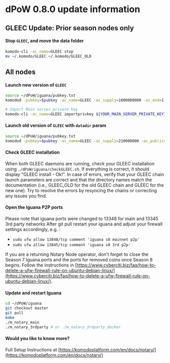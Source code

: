 # dPoW 0.8.0 update information


## GLEEC Update: Prior season nodes only
#### Stop `GLEEC`, and move the data folder 

```bash
komodo-cli -ac_name=GLEEC stop
mv ~/.komodo/GLEEC ~/.komodo/GLEEC_OLD
```
## All nodes
#### Launch new version of `GLEEC`

```bash
source ~/dPoW/iguana/pubkey.txt
komodod -pubkey=$pubkey -ac_name=GLEEC -ac_supply=1000000000 -ac_end=1 -ac_public=1 -ac_staked=50 -addnode=65.21.52.182 -addnode=135.181.80.132 &

# Import Main server private key
komodo-cli -ac_name=GLEEC importprivkey ${YOUR_MAIN_SERVER_PRIVATE_KEY}
```

#### Launch old version of `GLEEC` with `datadir` param

```bash
source ~/dPoW/iguana/pubkey.txt
komodod -pubkey=$pubkey -ac_name=GLEEC -ac_supply=210000000 -ac_public=1 -ac_staked=100 -addnode=95.217.161.126 -addnode=209.222.101.247 -addnode=103.195.100.32 -datadir=${HOME}/.komodo/GLEEC_OLD &
```

#### Check GLEEC installation

When both GLEEC daemons are running, check your GLEEC installation using `./dPoW/iguana/checkGLEEC.sh`. If everything is correct, it should display "GLEEC install - Ok!". In case of errors, verify that your GLEEC chain launch parameters are correct and that the directory names match the documentation (i.e., GLEEC_OLD for the old GLEEC chain and GLEEC for the new one). Try to resolve the errors by resyncing the chains or correcting any issues you find.

#### Open the Iguana P2P ports

Please note that iguana ports were changed to 13348 for main and 13345 3rd party networks
After git pull restart your iguana and adjust your firewall settings accordingly, e.g. :

- `sudo ufw allow 13848/tcp comment 'iguana s8 mainnet p2p'`
- `sudo ufw allow 13845/tcp comment 'iguana s8 3rd p2p' `

If you are a returning Notary Node operator, don't forget to close the Season 7 Iguana ports and the ports for removed coins once Season 8 begins. Follow the instructions in [https://www.cyberciti.biz/faq/how-to-delete-a-ufw-firewall-rule-on-ubuntu-debian-linux/](https://www.cyberciti.biz/faq/how-to-delete-a-ufw-firewall-rule-on-ubuntu-debian-linux/).

#### Update and restart Iguana

```bash
cd ~/dPoW/iguana
git checkout master 
git pull
make
./m_notary_main
./m_notary_3rdparty # or ./m_notary_3rdparty_docker
```


#### Would you like to know more?

Full Setup Instructions at [https://komodoplatform.com/en/docs/notary/](https://komodoplatform.com/en/docs/notary/)

